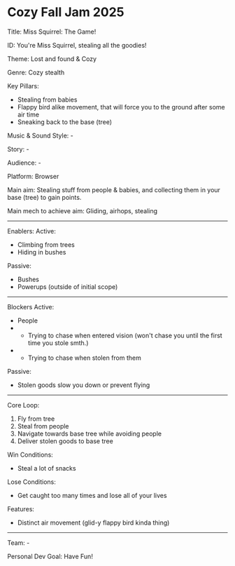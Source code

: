 # Cozy Fall Jam 2025

Title: Miss Squirrel: The Game!

ID: You're Miss Squirrel, stealing all the goodies!

Theme: Lost and found & Cozy

Genre: Cozy stealth

Key Pillars:
- Stealing from babies
- Flappy bird alike movement, that will force you to the ground after some air time
- Sneaking back to the base (tree)

Music & Sound Style: -

Story: -

Audience: -

Platform: Browser

Main aim: Stealing stuff from people & babies, and collecting them in your base (tree) to gain points.

Main mech to achieve aim: Gliding, airhops, stealing

---
Enablers:
Active:
- Climbing from trees
- Hiding in bushes

Passive:
- Bushes
- Powerups (outside of initial scope)

---
Blockers
Active:
- People
- - Trying to chase when entered vision (won't chase you until the first time you stole smth.)
- - Trying to chase when stolen from them

Passive:
- Stolen goods slow you down or prevent flying

---
Core Loop:
1. Fly from tree
2. Steal from people
3. Navigate towards base tree while avoiding people
4. Deliver stolen goods to base tree

Win Conditions: 

- Steal a lot of snacks

Lose Conditions:

- Get caught too many times and lose all of your lives

Features:

- Distinct air movement (glid-y flappy bird kinda thing)

---

Team: -

Personal Dev Goal: Have Fun!

